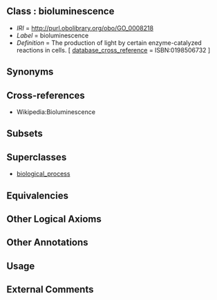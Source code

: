 
## Class : bioluminescence

 * *IRI* = http://purl.obolibrary.org/obo/GO_0008218
 * *Label* = bioluminescence
 * *Definition* = The production of light by certain enzyme-catalyzed reactions in cells. [ [database_cross_reference](../../ef/oboInOwl#hasDbXref.md) = ISBN:0198506732 ]

## Synonyms


## Cross-references

 * Wikipedia:Bioluminescence

## Subsets


## Superclasses

 * [biological_process](../../GO/50/GO_0008150.md)

## Equivalencies


## Other Logical Axioms


## Other Annotations


## Usage


## External Comments

